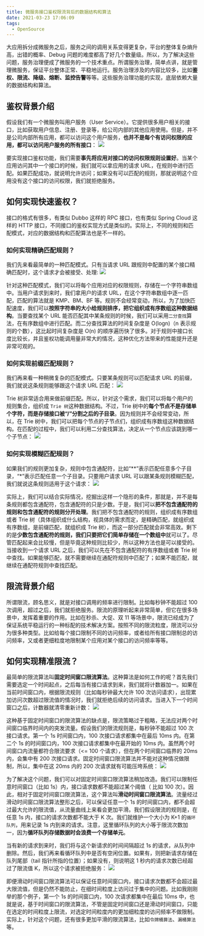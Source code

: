 ```yaml
---
title: 微服务接口鉴权限流背后的数据结构和算法
date: 2021-03-23 17:06:09
tags:
  - OpenSource
---
```

大应用拆分成微服务之后，服务之间的调用关系变得更复杂，平台的整体复杂熵升高，出错的概率、Debug 问题的难度都高了好几个数量级。所以，为了解决这些问题，服务治理便成了微服务的一个技术重点。所谓服务治理，简单点讲，就是管理微服务，保证平台整体正常、平稳地运行。服务治理涉及的内容比较多，比如**鉴权、限流、降级、熔断、监控告警**等等。这些服务治理功能的实现，底层依赖大量的数据结构和算法。

## 鉴权背景介绍
假设我们有一个微服务叫用户服务（User Service）。它提供很多用户相关的接口，比如获取用户信息、注册、登录等，给公司内部的其他应用使用。但是，并不是公司内部所有应用，都可以访问这个用户服务，**也并不是每个有访问权限的应用，都可以访问用户服务的所有接口**：
![](https://raw.githubusercontent.com/necusjz/mPOST/master/OpenSource/geek/09.png)

要实现接口鉴权功能，我们需要**事先将应用对接口的访问权限规则设置好**。当某个应用访问其中一个接口的时候，我们就可以拿应用的请求 URL，在规则中进行匹配。如果匹配成功，就说明允许访问；如果没有可以匹配的规则，那就说明这个应用没有这个接口的访问权限，我们就拒绝服务。
<!--more-->

## 如何实现快速鉴权？
接口的格式有很多，有类似 Dubbo 这样的 RPC 接口，也有类似 Spring Cloud 这样的 HTTP 接口，不同接口的鉴权实现方式是类似的。实际上，不同的规则和匹配模式，对应的数据结构和匹配算法也是不一样的。

### 如何实现精确匹配规则？
我们先来看最简单的一种匹配模式。只有当请求 URL 跟规则中配置的某个接口精确匹配时，这个请求才会被接受、处理:
![](https://raw.githubusercontent.com/necusjz/mPOST/master/OpenSource/geek/10.png)

针对这种匹配模式，我们可以将每个应用对应的权限规则，存储在一个字符串数组中。当用户请求到来时，我们拿用户的请求 URL，在这个字符串数组中逐一匹配，匹配的算法就是 KMP、BM、BF 等。规则不会经常变动，所以，为了加快匹配速度，我们可以**按照字符串的大小给规则排序，把它组织成有序数组这种数据结构**。当要查找某个 URL 能否匹配其中某条规则的时候，我们可以采用`二分查找`算法，在有序数组中进行匹配。而二分查找算法的时间复杂度是 O(logn)（n 表示规则的个数），这比起时间复杂度是 O(n) 的顺序遍历快了很多。对于规则中接口长度比较长，并且鉴权功能调用量非常大的情况，这种优化方法带来的性能提升还是非常可观的。

### 如何实现前缀匹配规则？
我们再来看一种稍微复杂的匹配模式。只要某条规则可以匹配请求 URL 的前缀，我们就说这条规则能够跟这个请求 URL 匹配：
![](https://raw.githubusercontent.com/necusjz/mPOST/master/OpenSource/geek/11.png)

Trie 树非常适合用来做前缀匹配。所以，针对这个需求，我们可以将每个用户的规则集合，组织成 `Trie 树`这种数据结构。不过，Trie 树中的**每个节点不是存储单个字符，而是存储接口被“/”分割之后的子目录**。因为规则并不会经常变动，所以，在 Trie 树中，我们可以把每个节点的子节点们，组织成有序数组这种数据结构。在匹配的过程中，我们可以利用二分查找算法，决定从一个节点应该跳到哪一个子节点：
![](https://raw.githubusercontent.com/necusjz/mPOST/master/OpenSource/geek/12.png)

### 如何实现模糊匹配规则？
如果我们的规则更加复杂，规则中包含通配符，比如“\*\*”表示匹配任意多个子目录，“\*”表示匹配任意一个子目录。只要用户请求 URL 可以跟某条规则模糊匹配，我们就说这条规则适用于这个请求：
![](https://raw.githubusercontent.com/necusjz/mPOST/master/OpenSource/geek/13.png)

实际上，我们可以结合实际情况，挖掘出这样一个隐形的条件，那就是，并不是每条规则都包含通配符，包含通配符的只是少数。于是，我们可以**把不包含通配符的规则和包含通配符的规则分开处理**。我们把不包含通配符的规则，组织成有序数组或者 Trie 树（具体组织成什么结构，视具体的需求而定，是精确匹配，就组织成有序数组，是前缀匹配，就组织成 Trie 树），而这一部分匹配就会非常高效。剩下的是**少数包含通配符的规则，我们只要把它们简单存储在一个数组中**就可以了。尽管匹配起来会比较慢，但是毕竟这种规则比较少，所以这种方法也是可以接受的。当接收到一个请求 URL 之后，我们可以先在不包含通配符的有序数组或者 Trie 树中查找。如果能够匹配，就不需要继续在通配符规则中匹配了；如果不能匹配，就继续在通配符规则中查找匹配。

## 限流背景介绍
所谓限流，顾名思义，就是对接口调用的频率进行限制。比如每秒钟不能超过 100 次调用，超过之后，我们就拒绝服务。限流的原理听起来非常简单，但它在很多场景中，发挥着重要的作用。比如在秒杀、大促、双 11 等场景中，限流已经成为了保证系统平稳运行的一种标配的技术解决方案。按照不同的限流粒度，限流可以分为很多种类型。比如给每个接口限制不同的访问频率，或者给所有接口限制总的访问频率，又或者更细粒度地限制某个应用对某个接口的访问频率等等。

## 如何实现精准限流？
最简单的限流算法叫**固定时间窗口限流算法**。这种算法是如何工作的呢？首先我们需要选定一个时间起点，之后每当有接口请求到来，我们就将计数器加一。如果在当前时间窗口内，根据限流规则（比如每秒钟最大允许 100 次访问请求），出现累加访问次数超过限流值的情况时，我们就拒绝后续的访问请求。当进入下一个时间窗口之后，计数器就清零重新计数：
![](https://raw.githubusercontent.com/necusjz/mPOST/master/OpenSource/geek/14.png)

这种基于固定时间窗口的限流算法的缺点是，限流策略过于粗略，无法应对两个时间窗口临界时间内的突发流量。假设我们的限流规则是，每秒钟不能超过 100 次接口请求。第一个 1s 时间窗口内，100 次接口请求都集中在最后 10ms 内。在第二个 1s 的时间窗口内，100 次接口请求都集中在最开始的 10ms 内。虽然两个时间窗口内流量都符合限流要求（<= 100 个请求），但在两个时间窗口临界的 20ms 内，会集中有 200 次接口请求。固定时间窗口限流算法并不能对这种情况做限制，所以，集中在这 20ms 内的 200 次请求就有可能压垮系统：
![](https://raw.githubusercontent.com/necusjz/mPOST/master/OpenSource/geek/15.png)

为了解决这个问题，我们可以对固定时间窗口限流算法稍加改造。我们可以限制任意时间窗口（比如 1s）内，接口请求数都不能超过某个阈值（ 比如 100 次）。因此，相对于固定时间窗口限流算法，这个算法叫**滑动时间窗口限流算法**。流量经过滑动时间窗口限流算法整形之后，可以保证任意一个 1s 的时间窗口内，都不会超过最大允许的限流值，从流量曲线上来看会更加平滑。我们假设限流的规则是，在任意 1s 内，接口的请求次数都不能大于 K 次。我们就维护一个大小为 K+1 的`循环队列`，用来记录 1s 内到来的请求。注意，这里循环队列的大小等于限流次数加一，因为**循环队列存储数据时会浪费一个存储单元**。

当有新的请求到来时，我们将与这个新请求的时间间隔超过 1s 的请求，从队列中删除。然后，我们再来看循环队列中是否有空闲位置。如果有，则把新请求存储在队列尾部（tail 指针所指的位置）；如果没有，则说明这 1 秒内的请求次数已经超过了限流值 K，所以这个请求被拒绝服务：
![](https://raw.githubusercontent.com/necusjz/mPOST/master/OpenSource/geek/16.png)

即便滑动时间窗口限流算法可以保证任意时间窗口内，接口请求次数都不会超过最大限流值，但是仍然不能防止，在细时间粒度上访问过于集中的问题。比如我刚刚举的那个例子，第一个 1s 的时间窗口内，100 次请求都集中在最后 10ms 中，也就是说，基于时间窗口的限流算法，不管是固定时间窗口还是滑动时间窗口，只能在选定的时间粒度上限流，对选定时间粒度内的更加细粒度的访问频率不做限制。实际上，针对这个问题，还有很多更加平滑的限流算法，比如`令牌桶算法`、`漏桶算法`等。
